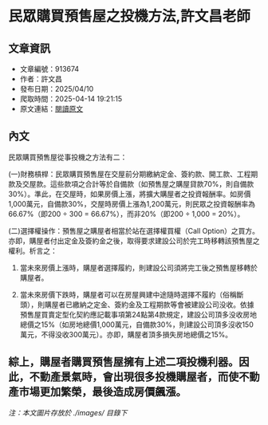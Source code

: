 # 民眾購買預售屋之投機方法,許文昌老師

## 文章資訊
- 文章編號：913674
- 作者：許文昌
- 發布日期：2025/04/10
- 爬取時間：2025-04-14 19:21:15
- 原文連結：[閱讀原文](https://real-estate.get.com.tw/Columns/detail.aspx?no=913674)

## 內文
民眾購買預售屋從事投機之方法有二：

(一)財務槓桿：民眾購買預售屋在交屋前分期繳納定金、簽約款、開工款、工程期款及交屋款。這些款項之合計等於自備款（如預售屋之購屋貸款70%，則自備款30%）。準此，在交屋時，如果房價上漲，將擴大購屋者之投資報酬率。如房價1,000萬元，自備款30%，交屋時房價上漲為1,200萬元，則民眾之投資報酬率為66.67%（即200 ÷ 300 = 66.67%），而非20%（即200 ÷ 1,000 = 20%）。

(二)選擇權操作：預售屋之購屋者相當於站在選擇權買權（Call Option）之買方。亦即，購屋者付出定金及簽約金之後，取得要求建設公司於完工時移轉該預售屋之權利。析言之：

1. 當未來房價上漲時，購屋者選擇履約，則建設公司須將完工後之預售屋移轉於購屋者。

2. 當未來房價下跌時，購屋者可以在房屋興建中途隨時選擇不履約（俗稱斷頭），則購屋者已繳納之定金、簽約金及工程期款等會被建設公司没收。依據預售屋買賣定型化契約應記載事項第24點第4款規定，建設公司頂多没收房地總價之15%（如房地總價1,000萬元，自備款30%，則建設公司頂多沒收150萬元，不得没收300萬元）。亦即，購屋者頂多損失房地總價之15%。

綜上，購屋者購買預售屋擁有上述二項投機利器。因此，不動產景氣時，會出現很多投機購屋者，而使不動產市場更加繁榮，最後造成房價飆漲。
---
*注：本文圖片存放於 ./images/ 目錄下*
